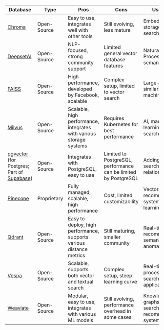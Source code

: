 | Database                                                                                                           | Type        | Pros                                                                | Cons                                                            | Use Cases                                                     |
| ------------------------------------------------------------------------------------------------------------------ | ----------- | ------------------------------------------------------------------- | --------------------------------------------------------------- | ------------------------------------------------------------- |
| [Chroma](https://www.trychroma.com/)                                                                               | Open-Source | Easy to use, integrates well with other tools                       | Still evolving, less mature                                     | Embedding storage, similarity search                          |
| [DeepsetAI](https://www.deepset.ai/)                                                                               | Open-Source | NLP-focused, strong community support                               | Limited general vector database features                        | Natural Language Processing, semantic search                  |
| [FAISS](https://github.com/facebookresearch/faiss)                                                                 | Open-Source | High performance, developed by Facebook, scalable                   | Complex setup, limited to vector search                         | Large-scale similarity search, machine learning               |
| [Milvus](https://milvus.io/)                                                                                       | Open-Source | Scalable, high performance, integrates with various storage systems | Requires Kubernetes for best performance                        | AI, machine learning, similarity search                       |
| [pgvector](https://github.com/pgvector/pgvector)<br/>(for Postgres; Part of [Supabase](https://supabase.com/docs)) | Open-Source | Integrates with PostgreSQL, easy to use                             | Limited to PostgreSQL, performance can be limited by PostgreSQL | Adding vector search to relational data                       |
| [Pinecone](https://www.pinecone.io/)                                                                               | Proprietary | Fully managed, scalable, high performance                           | Cost, limited customizability                                   | Vector search, recommendation systems, machine learning       |
| [Qdrant](https://qdrant.tech/)                                                                                     | Open-Source | Easy to deploy, high performance, supports various distance metrics | Still maturing, smaller community                               | Real-time recommendations, semantic search, anomaly detection |
| [Vespa](https://github.com/vespa-engine/vespa)                                                                     | Open-Source | Scalable, supports both vector and textual search                   | Complex setup, steep learning curve                             | Real-time data processing, search applications                |
| [Weaviate](https://weaviate.io/)                                                                                   | Open-Source | Modular, easy to use, integrates with various ML models             | Still evolving, performance overhead in some cases              | Knowledge graphs, semantic search, recommendation systems     |

